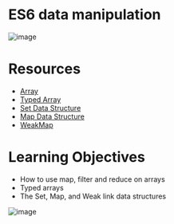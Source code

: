 # ES6 data manipulation

![image](https://github.com/RichardMiruka/alx-backend-javascript/assets/105627752/45f6a130-ba17-485b-8b5c-e600c209add3)

# Resources 
* [Array](https://intranet.alxswe.com/rltoken/bcXqK1IaIHtrZ45sv0RxsQ)
* [Typed Array](https://intranet.alxswe.com/rltoken/YZ5RtzAPTaWtF00MYbXuVw)
* [Set Data Structure](https://intranet.alxswe.com/rltoken/Ch8vq39y9QnlTMr8CymgEg)
* [Map Data Structure](https://intranet.alxswe.com/rltoken/W29MV3f8Ii4HmeJSALNIpw)
* [WeakMap](https://intranet.alxswe.com/rltoken/pSetFVFeIR660GPE0flPdg)

# Learning Objectives
* How to use map, filter and reduce on arrays
* Typed arrays
* The Set, Map, and Weak link data structures
  
![image](https://github.com/RichardMiruka/alx-backend-javascript/assets/105627752/af6cae98-1219-4796-88cf-5e47074a0341)
